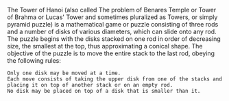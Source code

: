 The Tower of Hanoi (also called The problem of Benares Temple or Tower of Brahma or Lucas' Tower and sometimes pluralized as Towers, 
or simply pyramid puzzle) is a mathematical game or puzzle consisting of three rods and a number of disks of various diameters, 
which can slide onto any rod. The puzzle begins with the disks stacked on one rod in order of decreasing size, the smallest at the top,
thus approximating a conical shape. The objective of the puzzle is to move the entire stack to the last rod, obeying the following rules:

    Only one disk may be moved at a time.
    Each move consists of taking the upper disk from one of the stacks and placing it on top of another stack or on an empty rod.
    No disk may be placed on top of a disk that is smaller than it.
